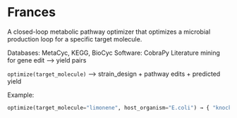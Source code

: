 # Frances
A closed-loop metabolic pathway optimizer that optimizes a microbial production loop for a specific target molecule.

Databases: MetaCyc, KEGG, BioCyc
Software: CobraPy
Literature mining for gene edit --> yield pairs

`optimize(target_molecule)` --> strain_design + pathway edits + predicted yield

Example:
```python
optimize(target_molecule="limonene", host_organism="E.coli") → { "knockout": [geneX], "overexpress": [geneY], "yield": 12.3 g/L }
```